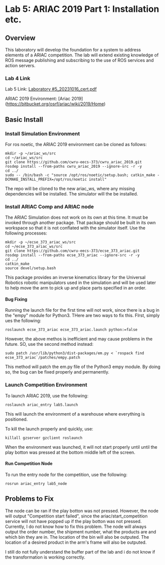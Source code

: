 # Lab 5: ARIAC 2019 Part 1: Installation etc.

## Overview

This laboratory will develop the foundation for a system to address elements of a ARIAC competition.
The lab will extend existing knowledge of ROS message publishing and subscribing to the use of ROS
services and action servers.

### Lab 4 Link

Lab 5 Link: [Laboratory #5_20231016_cert.pdf](https://canvas.case.edu/courses/38747/assignments/509274)

ARIAC 2019 Environment: [Ariac 2019] (https://bitbucket.org/osrf/ariac/wiki/2019/Home)

## Basic Install

### Install Simulation Environment

For ros noetic, the ARIAC 2019 environment can be cloned as follows:

	mkdir -p ~/ariac_ws/src
	cd ~/ariac_ws/src
	git clone https://github.com/cwru-eecs-373/cwru_ariac_2019.git
	rosdep install --from-paths cwru_ariac_2019 --ignore-src -r -y
	cd ../
	sudo -- /bin/bash -c "source /opt/ros/noetic/setup.bash; catkin_make -DCMAKE_INSTALL_PREFIX=/opt/ros/noetic install"
	
The repo will be cloned to the new ariac_ws, where any missing dependencies will be installed. The simulator will the be installed. 

### Install ARIAC Comp and ARIAC node

The ARIAC Simulation does not work on its own at this time. It must be invoked through another package. That package should be built in its own workspace so that it is not conflated with the simulator itself. Use the following processes:

	mkdir -p ~/ecse_373_ariac_ws/src
	cd ~/ecse_373_ariac_ws/src
	git clone https://github.com/cwru-eecs-373/ecse_373_ariac.git
	rosdep install --from-paths ecse_373_ariac --ignore-src -r -y
	cd ../
	catkin_make
	source devel/setup.bash
	
This package provides an inverse kinematics library for the Universal Robotics robotic manipulators used in the simulation and will be used later to help move the arm to pick up and place parts specified in an order.

#### Bug Fixing

Running the launch file for the first time will not work, since there is a bug in the "empy" module for Python3. THere are two ways to fix this. FIrst, simply ues the following: 

	roslaunch ecse_373_ariac ecse_373_ariac.launch python:=false
	
However, the above methos is inefficient and may cause problems in the future. SO, use the second method instead:

	sudo patch /usr/lib/python3/dist-packages/em.py < `rospack find ecse_373_ariac`/patches/empy.patch
	
This method will patch the em.py file of the Python3 empy module. By doing so, the bug can be fixed properly and permanently. 

### Launch Competition Environment

To launch ARIAC 2019, use the following:

	roslaunch ariac_entry lab5.launch
	
This will launch the environment of a warehouse where everything is positioned. 

To kill the launch properly and quickly, use:

	killall gzserver gzclient roslaunch
	
When the environment was launched, it will not start properly until until the play botton was pressed at the bottom middle left of the screen.

#### Run Competition Node

To run the entry node for the competition, use the following:

	rosrun ariac_entry lab5_node

## Problems to Fix

The node can be ran if the play botton was not pressed. However, the node will output "Competition start failed", since the ariac/start_competition service will not have popped up if the play botton was not pressed. Currently, I do not know how to fix this problem. The node will always output the order number, the shipment number, what the products are and which bin they are in. The location of the bin will also be outputed. The location of a desired product in the arm's frame will also be outputed.

I still do not fully understand the buffer part of the lab and i do not know if the transformation is working correctly.
